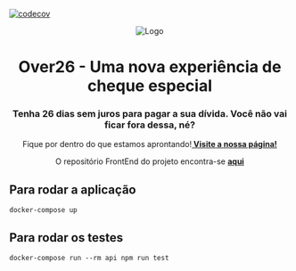 
[![codecov](https://codecov.io/gh/fga-eps-mds/2019.2-Over26-Backend/branch/master/graph/badge.svg)](https://codecov.io/gh/fga-eps-mds/2019.2-Over26-Backend)  

<p align="center">
  <img src="https://i.ibb.co/TcRs6mJ/2e4fe184-7bdd-4498-ae84-d88d4c00fc71.jpg" alt="Logo">
</p>

<h1 align="center"> Over26 - Uma nova experiência de cheque especial </h1> 
<h3 align="center">Tenha 26 dias sem juros para pagar a sua dívida. Você não vai ficar fora dessa, né?</h3>

<p align="center">
    Fique por dentro do que estamos aprontando!<a href="https://fga-eps-mds.github.io/2019.2-Over26/#/"><strong> Visite a nossa página!</strong></a>
</p>

<p align="center">
    O repositório FrontEnd do projeto encontra-se <a href="https://github.com/fga-eps-mds/2019.2-Over26"><strong> aqui</strong></a>
</p>

## Para rodar a aplicação
```
docker-compose up
```
## Para rodar os testes
```
docker-compose run --rm api npm run test
```


